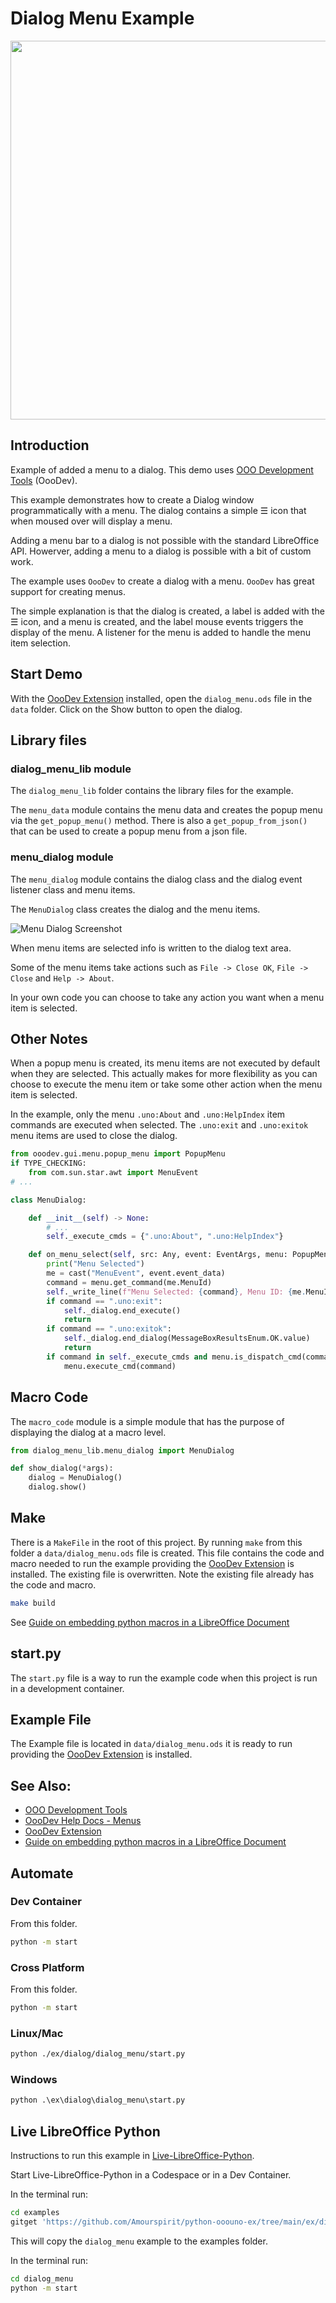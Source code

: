 # Dialog Menu Example

<p align="center">
<img src="https://github.com/Amourspirit/python-ooouno-ex/assets/4193389/63fc2b56-9f1c-47ab-9d17-d9a59d96ef25" width="600" height="606">
</p>

## Introduction

Example of added a menu to a dialog.
This demo uses [OOO Development Tools] (OooDev).

This example demonstrates how to create a Dialog window programmatically with a menu.
The dialog contains a simple ☰ icon that when moused over will display a menu.

Adding a menu bar to a dialog is not possible with the standard LibreOffice API.
Howerver, adding a menu to a dialog is possible with a bit of custom work.

The example uses `OooDev` to create a dialog with a menu. `OooDev` has great support for creating menus.

The simple explanation is that the dialog is created, a label is added with the ☰ icon, and a menu is created, and the label mouse events triggers the display of the menu. A listener for the menu is added to handle the menu item selection.

## Start Demo

With the [OooDev Extension] installed, open the `dialog_menu.ods` file in the `data` folder.
Click on the Show button to open the dialog.

## Library files

### dialog_menu_lib module

The `dialog_menu_lib` folder contains the library files for the example.

The `menu_data` module contains the menu data and creates the popup menu via the `get_popup_menu()` method.
There is also a `get_popup_from_json()` that can be used to create a popup menu from a json file.

### menu_dialog module

The `menu_dialog` module contains the dialog class and the dialog event listener class and menu items.

The `MenuDialog` class creates the dialog and the menu items.

![Menu Dialog Screenshot](https://github.com/Amourspirit/python-ooouno-ex/assets/4193389/f5f1c785-5c07-4f6b-8290-e648ce01e5de)

When menu items are selected info is written to the dialog text area.

Some of the menu items take actions such as `File -> Close OK`, `File -> Close` and `Help -> About`.

In your own code you can choose to take any action you want when a menu item is selected.

## Other Notes

When a popup menu is created, its menu items are not executed by default when they are selected.
This actually makes for more flexibility as you can choose to execute the menu item or take some other action when the menu item is selected.

In the example, only the menu `.uno:About` and `.uno:HelpIndex` item commands are executed when selected.
The `.uno:exit` and `.uno:exitok` menu items are used to close the dialog.

```python
from ooodev.gui.menu.popup_menu import PopupMenu
if TYPE_CHECKING:
    from com.sun.star.awt import MenuEvent
# ...

class MenuDialog:

    def __init__(self) -> None:
        # ...
        self._execute_cmds = {".uno:About", ".uno:HelpIndex"}

    def on_menu_select(self, src: Any, event: EventArgs, menu: PopupMenu) -> None:
        print("Menu Selected")
        me = cast("MenuEvent", event.event_data)
        command = menu.get_command(me.MenuId)
        self._write_line(f"Menu Selected: {command}, Menu ID: {me.MenuId}")
        if command == ".uno:exit":
            self._dialog.end_execute()
            return
        if command == ".uno:exitok":
            self._dialog.end_dialog(MessageBoxResultsEnum.OK.value)
            return
        if command in self._execute_cmds and menu.is_dispatch_cmd(command):
            menu.execute_cmd(command)
```

## Macro Code

The `macro_code` module is a simple module that has the purpose of displaying  the dialog at a macro level.

```python
from dialog_menu_lib.menu_dialog import MenuDialog

def show_dialog(*args):
    dialog = MenuDialog()
    dialog.show()
```

## Make

There is a `MakeFile` in the root of this project.
By running `make` from this folder a `data/dialog_menu.ods` file is created.
This file contains the code and macro needed to run the example providing the [OooDev Extension] is installed.
The existing file is overwritten. Note the existing file already has the code and macro.

```sh
make build
```

See [Guide on embedding python macros in a LibreOffice Document](https://python-ooo-dev-tools.readthedocs.io/en/latest/guide/embed_python.html)

## start.py

The `start.py` file is a way to run the example code when this project is run in a development container.

## Example File

The Example file is located in `data/dialog_menu.ods` it is ready to run providing the [OooDev Extension] is installed.




## See Also:

- [OOO Development Tools]
- [OooDev Help Docs - Menus](https://python-ooo-dev-tools.readthedocs.io/en/latest/help/common/gui/menus/index.html)
- [OooDev Extension]
- [Guide on embedding python macros in a LibreOffice Document](https://python-ooo-dev-tools.readthedocs.io/en/latest/guide/embed_python.html)

## Automate


### Dev Container

From this folder.

```sh
python -m start
```

### Cross Platform

From this folder.

```sh
python -m start
```

### Linux/Mac

```sh
python ./ex/dialog/dialog_menu/start.py
```

### Windows

```ps
python .\ex\dialog\dialog_menu\start.py
```

## Live LibreOffice Python

Instructions to run this example in [Live-LibreOffice-Python](https://github.com/Amourspirit/live-libreoffice-python).

Start Live-LibreOffice-Python in a Codespace or in a Dev Container.

In the terminal run:

```bash
cd examples
gitget 'https://github.com/Amourspirit/python-ooouno-ex/tree/main/ex/dialog/dialog_menu'
```

This will copy the `dialog_menu` example to the examples folder.

In the terminal run:

```bash
cd dialog_menu
python -m start
```


[OOO Development Tools]: https://python-ooo-dev-tools.readthedocs.io/en/latest/
[OooDev Extension]: https://extensions.libreoffice.org/en/extensions/show/41700